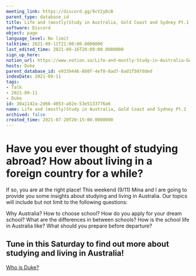 ```yaml
---
meeting_link: https://discord.gg/9cV2yDcB
parent_type: database_id
title: Life and (mostly)Study in Australia, Gold Coast and Sydney Pt.1
software: Discord
object: page
language_level: No limit
talktime: 2021-09-11T21:00:00.0000000
last_edited_time: 2021-09-16T20:09:00.0000000
sign_up_here: 
notion_url: https://www.notion.so/Life-and-mostly-Study-in-Australia-Gold-Coast-and-Sydney-Pt-1-30a1142a2d664053a82e53e5133776a6
hosts: Duke
parent_database_id: e9339446-880f-4ef0-8ad7-8ad1f507dded
indexDate: 2021-09-11
tags:
- Talk
- 2021-09-11
- Duke
id: 30a1142a-2d66-4053-a82e-53e5133776a6
name: Life and (mostly)Study in Australia, Gold Coast and Sydney Pt.1
archived: false
created_time: 2021-07-20T20:15:00.0000000
---
```



# Have you ever thought of studying abroad? How about living in a foreign country for a while?

If so, you are at the right place! This weekend (9/11) Mina and I are going to provide you some insights about studying and living in Australia. Our topics will include but not limit to the following questions:

Why Australia?
How to choose school?
How do you apply for your dream school?
What are the differences in between schools?
How is the school life in Australia like?
What should you prepare before departure?

## Tune in this Saturday to find out more about studying and living in Australia!
[Who is Duke?](/e0958ccc596f4efea798c99507f0f16e)









